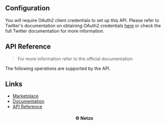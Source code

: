 ## Configuration

You will require OAuth2 client credentials to set up this API. Please refer to
Twitter's documentation on obtaining OAuth2 credentials
[here](https://developer.twitter.com/en/docs/authentication/oauth-2-0) or check
the full Twitter documentation for more information.

## API Reference

> For more information refer to the official documentation

The following operations are supported by the API.

## Links

- [Marketplace](https://app.netzo.io/resources/resource-http-twitter)
- [Documentation](https://developer.twitter.com/en/docs/twitter-api)
- [API Reference](https://developer.twitter.com/en/docs/api-reference-index)

<div align="center">
  <h4>© Netzo</h4>
</div>

